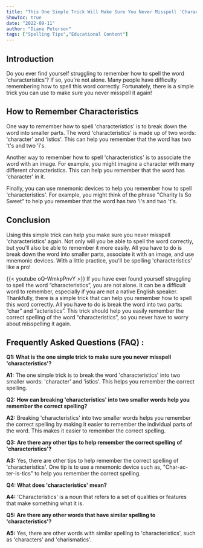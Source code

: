 ```yaml
---
title: "This One Simple Trick Will Make Sure You Never Misspell 'Characteristics' Again!"
ShowToc: true 
date: "2022-09-11"
author: "Diane Peterson" 
tags: ["Spelling Tips","Educational Content"]
---
```

## Introduction
Do you ever find yourself struggling to remember how to spell the word 'characteristics'? If so, you're not alone. Many people have difficulty remembering how to spell this word correctly. Fortunately, there is a simple trick you can use to make sure you never misspell it again!

## How to Remember Characteristics
One way to remember how to spell 'characteristics' is to break down the word into smaller parts. The word 'characteristics' is made up of two words: 'character' and 'istics'. This can help you remember that the word has two 't's and two 'i's.

Another way to remember how to spell 'characteristics' is to associate the word with an image. For example, you might imagine a character with many different characteristics. This can help you remember that the word has 'character' in it.

Finally, you can use mnemonic devices to help you remember how to spell 'characteristics'. For example, you might think of the phrase "Charity Is So Sweet" to help you remember that the word has two 'i's and two 't's.

## Conclusion
Using this simple trick can help you make sure you never misspell 'characteristics' again. Not only will you be able to spell the word correctly, but you'll also be able to remember it more easily. All you have to do is break down the word into smaller parts, associate it with an image, and use mnemonic devices. With a little practice, you'll be spelling 'characteristics' like a pro!

{{< youtube oQ-WmkpPnvY >}} 
If you have ever found yourself struggling to spell the word “characteristics”, you are not alone. It can be a difficult word to remember, especially if you are not a native English speaker. Thankfully, there is a simple trick that can help you remember how to spell this word correctly. All you have to do is break the word into two parts: “char” and “acteristics”. This trick should help you easily remember the correct spelling of the word “characteristics”, so you never have to worry about misspelling it again.

## Frequently Asked Questions (FAQ) :
**Q1: What is the one simple trick to make sure you never misspell 'characteristics'?**

**A1:** The one simple trick is to break the word 'characteristics' into two smaller words: 'character' and 'istics'. This helps you remember the correct spelling.

**Q2: How can breaking 'characteristics' into two smaller words help you remember the correct spelling?**

**A2:** Breaking 'characteristics' into two smaller words helps you remember the correct spelling by making it easier to remember the individual parts of the word. This makes it easier to remember the correct spelling.

**Q3: Are there any other tips to help remember the correct spelling of 'characteristics'?**

**A3:** Yes, there are other tips to help remember the correct spelling of 'characteristics'. One tip is to use a mnemonic device such as, "Char-ac-ter-is-tics" to help you remember the correct spelling.

**Q4: What does 'characteristics' mean?**

**A4:** 'Characteristics' is a noun that refers to a set of qualities or features that make something what it is. 

**Q5: Are there any other words that have similar spelling to 'characteristics'?**

**A5:** Yes, there are other words with similar spelling to 'characteristics', such as 'characters' and 'charismatics'.






